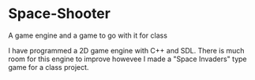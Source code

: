 # Space-Shooter
A game engine and a game to go with it for class

I have programmed a 2D game engine with C++ and SDL. There is much room for this engine to improve howevee I made a "Space Invaders"  type game for a class project. 
